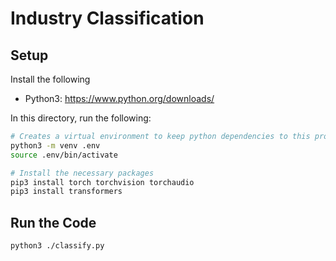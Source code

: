 # Industry Classification

## Setup

Install the following

* Python3: https://www.python.org/downloads/

In this directory, run the following:

```bash
# Creates a virtual environment to keep python dependencies to this project only (avoids clashing)
python3 -m venv .env
source .env/bin/activate

# Install the necessary packages
pip3 install torch torchvision torchaudio
pip3 install transformers
```

## Run the Code

```bash
python3 ./classify.py
```
